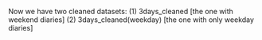  Now we have two cleaned datasets: (1) 3days_cleaned [the one with weekend diaries] (2) 3days_cleaned(weekday) [the one with only weekday diaries]
